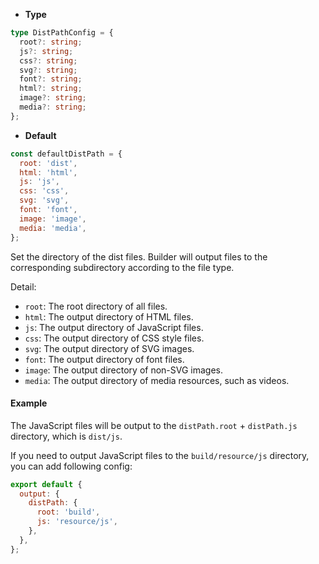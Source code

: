 - **Type**

```ts
type DistPathConfig = {
  root?: string;
  js?: string;
  css?: string;
  svg?: string;
  font?: string;
  html?: string;
  image?: string;
  media?: string;
};
```

- **Default**

```js
const defaultDistPath = {
  root: 'dist',
  html: 'html',
  js: 'js',
  css: 'css',
  svg: 'svg',
  font: 'font',
  image: 'image',
  media: 'media',
};
```

Set the directory of the dist files. Builder will output files to the corresponding subdirectory according to the file type.

Detail:

- `root`: The root directory of all files.
- `html`: The output directory of HTML files.
- `js`: The output directory of JavaScript files.
- `css`: The output directory of CSS style files.
- `svg`: The output directory of SVG images.
- `font`: The output directory of font files.
- `image`: The output directory of non-SVG images.
- `media`: The output directory of media resources, such as videos.

#### Example

The JavaScript files will be output to the `distPath.root` + `distPath.js` directory, which is `dist/js`.

If you need to output JavaScript files to the `build/resource/js` directory, you can add following config:

```js
export default {
  output: {
    distPath: {
      root: 'build',
      js: 'resource/js',
    },
  },
};
```
